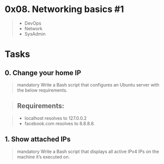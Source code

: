 # 0x08. Networking basics #1
> - DevOps
> - Network
> - SysAdmin

# Tasks
## 0. Change your home IP
> mandatory
> Write a Bash script that configures an Ubuntu server with the below requirements.

> ## Requirements:

> - localhost resolves to 127.0.0.2
> - facebook.com resolves to 8.8.8.8.


## 1. Show attached IPs
> mandatory
> Write a Bash script that displays all active IPv4 IPs on the machine it’s executed on.




